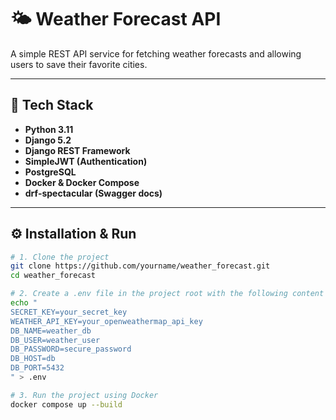 # 🌤️ Weather Forecast API

A simple REST API service for fetching weather forecasts and allowing users to save their favorite cities.

---

## 🚀 Tech Stack

- **Python 3.11**
- **Django 5.2**
- **Django REST Framework**
- **SimpleJWT (Authentication)**
- **PostgreSQL**
- **Docker & Docker Compose**
- **drf-spectacular (Swagger docs)**

---

## ⚙️ Installation & Run

```bash
# 1. Clone the project
git clone https://github.com/yourname/weather_forecast.git
cd weather_forecast

# 2. Create a .env file in the project root with the following content
echo "
SECRET_KEY=your_secret_key
WEATHER_API_KEY=your_openweathermap_api_key
DB_NAME=weather_db
DB_USER=weather_user
DB_PASSWORD=secure_password
DB_HOST=db
DB_PORT=5432
" > .env

# 3. Run the project using Docker
docker compose up --build
